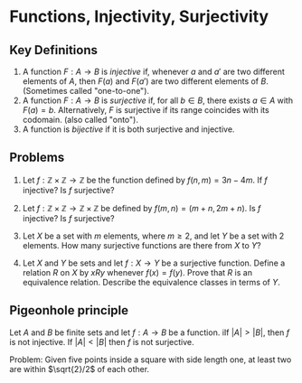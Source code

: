 # Functions, Injectivity, Surjectivity

## Key Definitions

1. A function $F:A\to B$ is *injective* if, whenever $a$ and $a'$ are two different elements of $A$, then $F(a)$ and $F(a')$ are two different elements of $B$.  (Sometimes called "one-to-one").
2. A function $F:A\to B$ is *surjective* if, for all $b\in B$, there exists $a\in A$ with $F(a)=b$.  Alternatively,
$F$ is surjective if its range coincides with its codomain.  (also called "onto").
3.  A function is *bijective* if it is both surjective and injective. 

## Problems

1. Let $f:\mathbb{Z}\times\mathbb{Z}\to\mathbb{Z}$ be the function defined by $f(n,m)=3n-4m$.  If $f$ injective?
Is $f$ surjective?

2. Let $f:\mathbb{Z}\times\mathbb{Z}\to\mathbb{Z}\times\mathbb{Z}$ be defined by $f(m,n)=(m+n,2m+n)$.  Is $f$ injective?
Is $f$ surjective?

3. Let $X$ be a set with $m$ elements, where $m\ge 2$, and let $Y$ be a set with $2$ elements. How many surjective functions are there from $X$ to $Y$?  

4. Let $X$ and $Y$ be sets and let $f:X\to Y$ be a surjective function.  Define a relation $R$ on $X$ by $xRy$ whenever
$f(x)=f(y)$.  Prove that $R$ is an equivalence relation.  Describe the equivalence classes in terms of $Y$.

## Pigeonhole principle

Let $A$ and $B$ be finite sets and let $f:A\to B$ be a function.   iIf $|A|>|B|$, then $f$ is not injective.
If $|A|<|B|$ then $f$ is not surjective. 

Problem: Given five points inside a square with side length one, at least two are within $\sqrt{2}/2$ of each other. 



